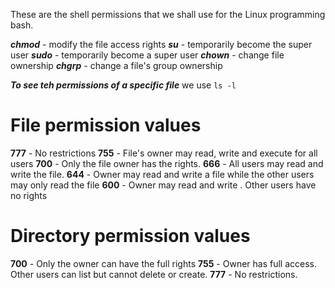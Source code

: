These are the shell permissions that we shall use for the Linux programming bash.

***chmod*** - modify the file access rights
***su***    - temporarily become the super user
***sudo***  - temporarily become a super user
***chown*** - change file ownership
***chgrp*** - change a file's group ownership

***To see teh permissions of a specific file***
we use `ls -l`

# File permission values
**777** - No restrictions
**755** - File's owner may read, write and execute for all users
**700** - Only the file owner has the rights.
**666** - All users may read and write the file.
**644** - Owner may read and write a file while the other users may only read the file
**600** - Owner may read and write . Other users have no rights

# Directory permission values
**700** - Only the owner can have the full rights
**755** - Owner has full access. Other users can list  but cannot delete or create.
**777** - No restrictions.
